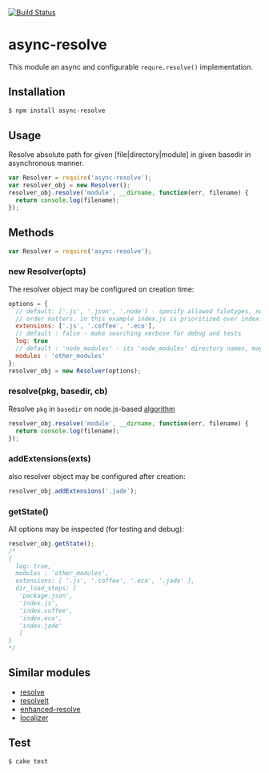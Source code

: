 [![Build Status](https://secure.travis-ci.org/Meettya/async-resolve.png)](http://travis-ci.org/Meettya/async-resolve)


# async-resolve

This module an async and configurable `requre.resolve()` implementation.

## Installation

```bash
$ npm install async-resolve
```

## Usage

Resolve absolute path for given [file|directory|module] in given basedir in asynchronous manner.

```javascript
var Resolver = require('async-resolve');
var resolver_obj = new Resolver();
resolver_obj.resolve('module', __dirname, function(err, filename) {
  return console.log(filename);
});
```

## Methods

```javascript
var Resolver = require('async-resolve');
```

### new Resolver(opts)

The resolver object may be configured on creation time:

```javascript
options = {
  // default: ['.js', '.json', '.node'] - specify allowed filetypes, note that the
  // order matters. in this example index.js is prioritized over index.coffee
  extensions: ['.js', '.coffee', '.eco'],
  // default : false - make searching verbose for debug and tests
  log: true
  // default : 'node_modules' - its 'node_modules' directory names, may be changed
  modules : 'other_modules'
};
resolver_obj = new Resolver(options);
```

### resolve(pkg, basedir, cb)

Resolve `pkg` in `basedir` on node.js-based [algorithm](http://nodejs.org/api/modules.html#modules_all_together) 

```javascript
resolver_obj.resolve('module', __dirname, function(err, filename) {
  return console.log(filename);
});
```

### addExtensions(exts)

also resolver object may be configured after creation:

```javascript
resolver_obj.addExtensions('.jade');
```

### getState()

All options may be inspected (for testing and debug):

```javascript
resolver_obj.getState();
/*
{
  log: true,
  modules : 'other_modules',
  extensions: [ '.js', '.coffee', '.eco', '.jade' ],
  dir_load_steps: [
   'package.json',
   'index.js',
   'index.coffee',
   'index.eco',
   'index.jade' 
   ] 
}
*/
```

## Similar modules

* [resolve](https://github.com/substack/node-resolve)
* [resolveIt](https://github.com/jhamlet/node-resolveit)
* [enhanced-resolve](https://github.com/webpack/enhanced-resolve)
* [localizer](https://github.com/AndreasMadsen/localizer)

## Test

```bash
$ cake test
```

